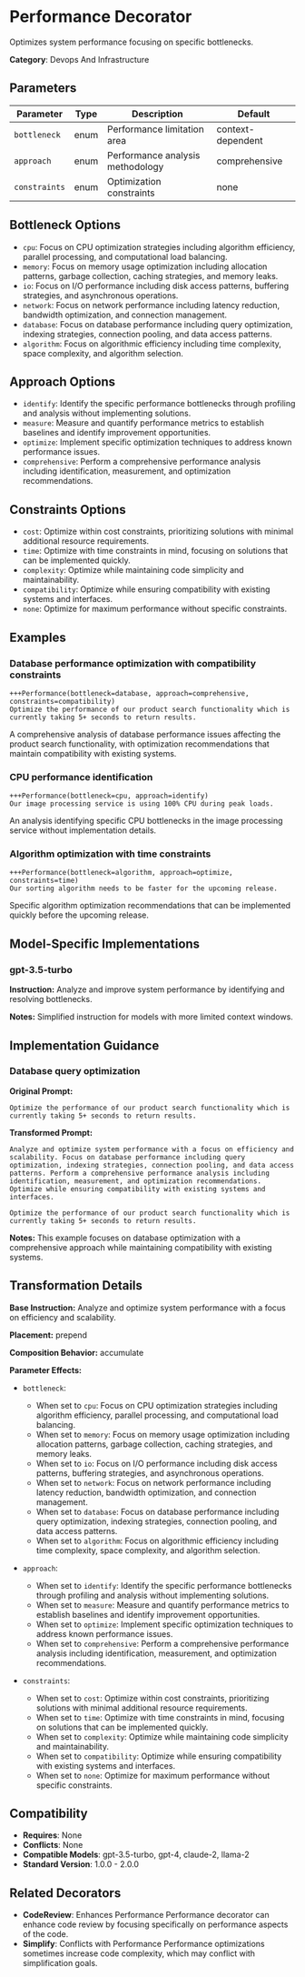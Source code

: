 # Performance Decorator

Optimizes system performance focusing on specific bottlenecks.

**Category**: Devops And Infrastructure

## Parameters

| Parameter | Type | Description | Default |
|-----------|------|-------------|--------|
| `bottleneck` | enum | Performance limitation area | context-dependent |
| `approach` | enum | Performance analysis methodology | comprehensive |
| `constraints` | enum | Optimization constraints | none |

## Bottleneck Options

- `cpu`: Focus on CPU optimization strategies including algorithm efficiency, parallel processing, and computational load balancing.
- `memory`: Focus on memory usage optimization including allocation patterns, garbage collection, caching strategies, and memory leaks.
- `io`: Focus on I/O performance including disk access patterns, buffering strategies, and asynchronous operations.
- `network`: Focus on network performance including latency reduction, bandwidth optimization, and connection management.
- `database`: Focus on database performance including query optimization, indexing strategies, connection pooling, and data access patterns.
- `algorithm`: Focus on algorithmic efficiency including time complexity, space complexity, and algorithm selection.

## Approach Options

- `identify`: Identify the specific performance bottlenecks through profiling and analysis without implementing solutions.
- `measure`: Measure and quantify performance metrics to establish baselines and identify improvement opportunities.
- `optimize`: Implement specific optimization techniques to address known performance issues.
- `comprehensive`: Perform a comprehensive performance analysis including identification, measurement, and optimization recommendations.

## Constraints Options

- `cost`: Optimize within cost constraints, prioritizing solutions with minimal additional resource requirements.
- `time`: Optimize with time constraints in mind, focusing on solutions that can be implemented quickly.
- `complexity`: Optimize while maintaining code simplicity and maintainability.
- `compatibility`: Optimize while ensuring compatibility with existing systems and interfaces.
- `none`: Optimize for maximum performance without specific constraints.

## Examples

### Database performance optimization with compatibility constraints

```
+++Performance(bottleneck=database, approach=comprehensive, constraints=compatibility)
Optimize the performance of our product search functionality which is currently taking 5+ seconds to return results.
```

A comprehensive analysis of database performance issues affecting the product search functionality, with optimization recommendations that maintain compatibility with existing systems.

### CPU performance identification

```
+++Performance(bottleneck=cpu, approach=identify)
Our image processing service is using 100% CPU during peak loads.
```

An analysis identifying specific CPU bottlenecks in the image processing service without implementation details.

### Algorithm optimization with time constraints

```
+++Performance(bottleneck=algorithm, approach=optimize, constraints=time)
Our sorting algorithm needs to be faster for the upcoming release.
```

Specific algorithm optimization recommendations that can be implemented quickly before the upcoming release.

## Model-Specific Implementations

### gpt-3.5-turbo

**Instruction:** Analyze and improve system performance by identifying and resolving bottlenecks.

**Notes:** Simplified instruction for models with more limited context windows.


## Implementation Guidance

### Database query optimization

**Original Prompt:**
```
Optimize the performance of our product search functionality which is currently taking 5+ seconds to return results.
```

**Transformed Prompt:**
```
Analyze and optimize system performance with a focus on efficiency and scalability. Focus on database performance including query optimization, indexing strategies, connection pooling, and data access patterns. Perform a comprehensive performance analysis including identification, measurement, and optimization recommendations. Optimize while ensuring compatibility with existing systems and interfaces.

Optimize the performance of our product search functionality which is currently taking 5+ seconds to return results.
```

**Notes:** This example focuses on database optimization with a comprehensive approach while maintaining compatibility with existing systems.

## Transformation Details

**Base Instruction:** Analyze and optimize system performance with a focus on efficiency and scalability.

**Placement:** prepend

**Composition Behavior:** accumulate

**Parameter Effects:**

- `bottleneck`:
  - When set to `cpu`: Focus on CPU optimization strategies including algorithm efficiency, parallel processing, and computational load balancing.
  - When set to `memory`: Focus on memory usage optimization including allocation patterns, garbage collection, caching strategies, and memory leaks.
  - When set to `io`: Focus on I/O performance including disk access patterns, buffering strategies, and asynchronous operations.
  - When set to `network`: Focus on network performance including latency reduction, bandwidth optimization, and connection management.
  - When set to `database`: Focus on database performance including query optimization, indexing strategies, connection pooling, and data access patterns.
  - When set to `algorithm`: Focus on algorithmic efficiency including time complexity, space complexity, and algorithm selection.

- `approach`:
  - When set to `identify`: Identify the specific performance bottlenecks through profiling and analysis without implementing solutions.
  - When set to `measure`: Measure and quantify performance metrics to establish baselines and identify improvement opportunities.
  - When set to `optimize`: Implement specific optimization techniques to address known performance issues.
  - When set to `comprehensive`: Perform a comprehensive performance analysis including identification, measurement, and optimization recommendations.

- `constraints`:
  - When set to `cost`: Optimize within cost constraints, prioritizing solutions with minimal additional resource requirements.
  - When set to `time`: Optimize with time constraints in mind, focusing on solutions that can be implemented quickly.
  - When set to `complexity`: Optimize while maintaining code simplicity and maintainability.
  - When set to `compatibility`: Optimize while ensuring compatibility with existing systems and interfaces.
  - When set to `none`: Optimize for maximum performance without specific constraints.

## Compatibility

- **Requires**: None
- **Conflicts**: None
- **Compatible Models**: gpt-3.5-turbo, gpt-4, claude-2, llama-2
- **Standard Version**: 1.0.0 - 2.0.0

## Related Decorators

- **CodeReview**: Enhances Performance Performance decorator can enhance code review by focusing specifically on performance aspects of the code.
- **Simplify**: Conflicts with Performance Performance optimizations sometimes increase code complexity, which may conflict with simplification goals.
